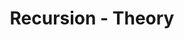 ---
title: Recursion - Theory
description: Recursion solves a problem by solving smaller instances of it.
---